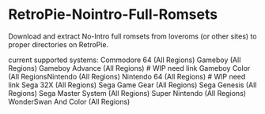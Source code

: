 # RetroPie-Nointro-Full-Romsets
Download and extract No-Intro full romsets from loveroms (or other sites) to proper directories on RetroPie.

current supported systems:
Commodore 64 (All Regions)
Gameboy (All Regions)
Gameboy Advance (All Regions) # WIP need link
Gameboy Color (All RegionsNintendo (All Regions)
Nintendo 64 (All Regions) # WIP need link
Sega 32X (All Regions)
Sega Game Gear (All Regions)
Sega Genesis (All Regions)
Sega Master System (All Regions)
Super Nintendo (All Regions)
WonderSwan And Color (All Regions)

